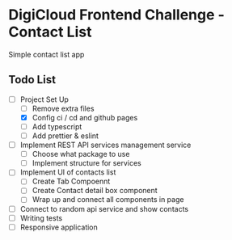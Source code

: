 # DigiCloud Frontend Challenge - Contact List

Simple contact list app

## Todo List 
- [ ] Project Set Up
  - [ ] Remove extra files
  - [x] Config ci / cd and github pages
  - [ ] Add typescript
  - [ ] Add prettier & eslint
- [ ] Implement REST API services management service
  - [ ] Choose what package to use
  - [ ] Implement structure for services
- [ ] Implement UI of contacts list
  - [ ] Create Tab Compoennt
  - [ ] Create Contact detail box component
  - [ ] Wrap up and connect all components in page
- [ ] Connect to random api service and show contacts
- [ ] Writing tests
- [ ] Responsive application
